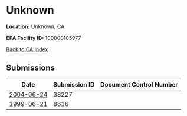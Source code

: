 # Unknown

**Location:** Unknown, CA

**EPA Facility ID:** 100000105977

[Back to CA Index](../../index.md)

## Submissions

| Date | Submission ID | Document Control Number |
|------|--------------|-------------------------|
| [2004-06-24](submissions/38227.md) | 38227 |  |
| [1999-06-21](submissions/8616.md) | 8616 |  |
